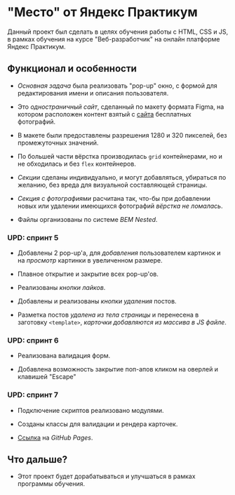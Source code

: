 # "Место" от Яндекс Практикум

Данный проект был сделать в целях обучения работы с HTML, CSS и JS, в рамках обучения на курсе "Веб-разработчик" на онлайн платформе Яндекс Практикум.

## Функционал и особенности

* *Основная задача* была реализовать "pop-up" окно, с формой для редактирования имени и описания пользователя.

* Это *одностраничный сайт*, сделанный по макету формата Figma, на котором расположен контент взятый с [сайта](https://unsplash.com) бесплатных фотографий.

* В макете были предоставлены разрешения 1280 и 320 пикселей, без промежуточных значений.

* По большей части вёрстка производилась ```grid``` контейнерами, но и не обходилась и без ```flex``` контейнеров.

* *Секции* сделаны индивидуально, и могут добавляться, убираться по желанию, без вреда для визуальной составляющей страницы.

* *Секция с фотографиями* расчитана так, что-бы при добавлении новых или удалении имеющихся фотографий *вёрстка не ломалась*.

* Файлы организованы по системе *BEM Nested*.

### UPD: спринт 5

* Добавлены 2 pop-up'a, для *добавления* пользователем картинок и на *просмотр* картинки в увеличенном размере.

* Плавное открытие и закрытие всех pop-up'ов.

* Реализованы *кнопки лайков*.

* Добавлены и реализованы *кнопки удаления* постов.

* Разметка постов *удалена из тела страницы* и перенесена в заготовку ```<template>```, *карточки добавляются из массива в JS файле*.

### UPD: спринт 6

* Реализована валидация форм.

* Добавлена возможность закрытие поп-апов кликом на оверлей и клавишей "Escape"

### UPD: спринт 7

* Подключение скриптов реализовано модулями.

* Созданы классы для валидации и рендера карточек.

* [Ссылка](https://smokysvyat.github.io/mesto/) на *GitHub Pages*.

## Что дальше?

* Этот проект будет дорабатываться и улучшаться в рамках программы обучения.

